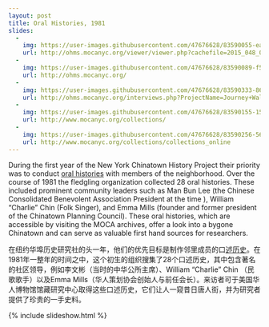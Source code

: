 ```yaml
---
layout: post
title: Oral Histories, 1981 
slides:
  -
    img: https://user-images.githubusercontent.com/47676628/83590055-ea80c480-a522-11ea-954e-42deda254175.jpg
    url: http://ohms.mocanyc.org/viewer/viewer.php?cachefile=2015_048_001_1530026191.xml
  -
    img: https://user-images.githubusercontent.com/47676628/83590089-f53b5980-a522-11ea-8863-abfed83195ac.jpg
    url: http://ohms.mocanyc.org/
  -
    img: https://user-images.githubusercontent.com/47676628/83590333-86aacb80-a523-11ea-8e07-6b5071e1142a.jpg
    url: http://ohms.mocanyc.org/interviews.php?ProjectName=Journey+Wall
  -
    img: https://user-images.githubusercontent.com/47676628/83590155-156b1880-a523-11ea-995a-94ca192eee63.jpg
    url: http://www.mocanyc.org/collections/
  -
    img: https://user-images.githubusercontent.com/47676628/83590256-56fbc380-a523-11ea-8568-3066f4a771db.jpg
    url: http://www.mocanyc.org/collections/collections_online 
---
```


During the first year of the New York Chinatown History Project their priority was to conduct [oral histories](http://ohms.mocanyc.org/) with members of the neighborhood.  Over the course of 1981 the fledgling organization collected 28 oral histories.  These included prominent community leaders such as Man Bun Lee (the Chinese Consolidated Benevolent Association President at the time ), William “Charlie” Chin (Folk Singer), and Emma Mills (founder and former president of the Chinatown Planning Council).  These oral histories, which are accessible by visiting the MOCA archives, offer a look into a bygone Chinatown and can serve as valuable first hand sources for researchers.  

在纽约华埠历史研究社的头一年，他们的优先目标是制作邻里成员的口[述历史](http://ohms.mocanyc.org/)。在1981年一整年的时间之中，这个初生的组织搜集了28个口述历史，其中包含著名的社区领导，例如李文彬（当时的中华公所主席）、William “Charlie” Chin （民歌歌手）以及Emma Mills（华人策划协会创始人与前任会长）。来访者可于美国华人博物馆馆藏研究中心取得这些口述历史，它们让人一窥昔日唐人街，并为研究者提供了珍贵的一手史料。

{% include slideshow.html %}
